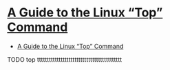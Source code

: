# [A Guide to the Linux “Top” Command](https://www.booleanworld.com/guide-linux-top-command/)

- [A Guide to the Linux “Top” Command](#a-guide-to-the-linux-top-command)























TODO top ttttttttttttttttttttttttttttttttttttttttttt